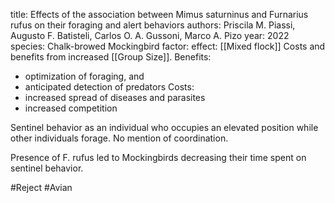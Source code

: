 title: Effects of the association between Mimus saturninus and Furnarius rufus on their foraging and alert behaviors
authors: Priscila M. Piassi, Augusto F. Batisteli, Carlos O. A. Gussoni, Marco A. Pizo
year: 2022
species: Chalk-browed Mockingbird
factor: 
effect:
[[Mixed flock]]
Costs and benefits from increased [[Group Size]].
Benefits:
- optimization of foraging, and
- anticipated detection of predators
Costs:
- increased spread of diseases and parasites
- increased competition

Sentinel behavior as an individual who occupies an elevated position while other individuals forage. No mention of coordination.

Presence of F. rufus led to Mockingbirds decreasing their time spent on sentinel behavior. 

#Reject #Avian 

